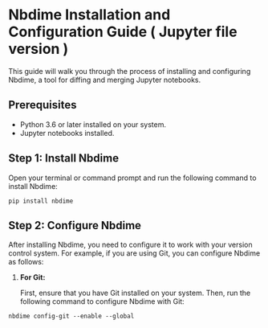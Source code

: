 # Nbdime Installation and Configuration Guide ( Jupyter file version )

This guide will walk you through the process of installing and configuring Nbdime, a tool for diffing and merging Jupyter notebooks.

## Prerequisites

- Python 3.6 or later installed on your system.
- Jupyter notebooks installed.

## Step 1: Install Nbdime

Open your terminal or command prompt and run the following command to install Nbdime:

  ` pip install nbdime `


## Step 2: Configure Nbdime

After installing Nbdime, you need to configure it to work with your version control system. For example, if you are using Git, you can configure Nbdime as follows:

1. **For Git:**

   First, ensure that you have Git installed on your system. Then, run the following command to configure Nbdime with Git:

  ` nbdime config-git --enable --global `
  

